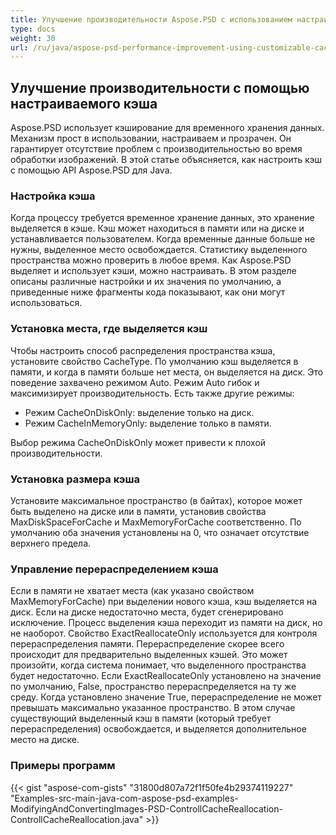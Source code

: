```yaml
---
title: Улучшение производительности Aspose.PSD с использованием настраиваемого кэша
type: docs
weight: 30
url: /ru/java/aspose-psd-performance-improvement-using-customizable-cache/
---
```


## **Улучшение производительности с помощью настраиваемого кэша**
Aspose.PSD использует кэширование для временного хранения данных. Механизм прост в использовании, настраиваем и прозрачен. Он гарантирует отсутствие проблем с производительностью во время обработки изображений. В этой статье объясняется, как настроить кэш с помощью API Aspose.PSD для Java.

### **Настройка кэша**
Когда процессу требуется временное хранение данных, это хранение выделяется в кэше. Кэш может находиться в памяти или на диске и устанавливается пользователем. Когда временные данные больше не нужны, выделенное место освобождается. Статистику выделенного пространства можно проверить в любое время. Как Aspose.PSD выделяет и использует кэши, можно настраивать. В этом разделе описаны различные настройки и их значения по умолчанию, а приведенные ниже фрагменты кода показывают, как они могут использоваться.

### **Установка места, где выделяется кэш**
Чтобы настроить способ распределения пространства кэша, установите свойство CacheType. По умолчанию кэш выделяется в памяти, и когда в памяти больше нет места, он выделяется на диск. Это поведение захвачено режимом Auto. Режим Auto гибок и максимизирует производительность. Есть также другие режимы:

- Режим CacheOnDiskOnly: выделение только на диск.
- Режим CacheInMemoryOnly: выделение только в памяти.

Выбор режима CacheOnDiskOnly может привести к плохой производительности.

### **Установка размера кэша**
Установите максимальное пространство (в байтах), которое может быть выделено на диске или в памяти, установив свойства MaxDiskSpaceForCache и MaxMemoryForCache соответственно. По умолчанию оба значения установлены на 0, что означает отсутствие верхнего предела.

### **Управление перераспределением кэша**
Если в памяти не хватает места (как указано свойством MaxMemoryForCache) при выделении нового кэша, кэш выделяется на диск. Если на диске недостаточно места, будет сгенерировано исключение. Процесс выделения кэша переходит из памяти на диск, но не наоборот. Свойство ExactReallocateOnly используется для контроля перераспределения памяти. Перераспределение скорее всего происходит для предварительно выделенных кэшей. Это может произойти, когда система понимает, что выделенного пространства будет недостаточно. Если ExactReallocateOnly установлено на значение по умолчанию, False, пространство перераспределяется на ту же среду. Когда установлено значение True, перераспределение не может превышать максимально указанное пространство. В этом случае существующий выделенный кэш в памяти (который требует перераспределения) освобождается, и выделяется дополнительное место на диске.

### **Примеры программ**
{{< gist "aspose-com-gists" "31800d807a72f1f50fe4b29374119227" "Examples-src-main-java-com-aspose-psd-examples-ModifyingAndConvertingImages-PSD-ControllCacheReallocation-ControllCacheReallocation.java" >}}
